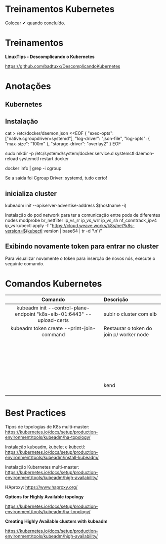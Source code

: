 # **Treinamentos  Kubernetes**



Colocar ✔ quando concluído. 

# **Treinamentos**

**LinuxTips - Descomplicando o Kubernetes** 

https://github.com/badtuxx/DescomplicandoKubernetes

# **Anotações**

## Kubernetes

## Instalação



cat > /etc/docker/daemon.json <<EOF
{
  "exec-opts": ["native.cgroupdriver=systemd"],
  "log-driver": "json-file",
  "log-opts": {
    "max-size": "100m"
  },
  "storage-driver": "overlay2"
}
EOF


sudo mkdir -p /etc/systemd/system/docker.service.d
systemctl daemon-reload
systemctl restart docker

docker info | grep -i cgroup

Se a saída foi Cgroup Driver: systemd, tudo certo!

## inicializa cluster
kubeadm init --apiserver-advertise-address $(hostname -i)

Instalação do pod network
para ter a comunicação entre pods de diferentes nodes
modprobe br_netfilter ip_vs_rr ip_vs_wrr ip_vs_sh nf_conntrack_ipv4 ip_vs
kubectl apply -f "https://cloud.weave.works/k8s/net?k8s-version=$(kubectl version | base64 | tr -d '\n')"


## Exibindo novamente token para entrar no cluster
Para visualizar novamente o token para inserção de novos nós, execute o seguinte comando.
# 





# **Comandos Kubernetes**





|                           Comando                            | Descrição                                |
| :----------------------------------------------------------: | :--------------------------------------- |
| kubeadm init --control-plane-endpoint "k8s-elb-01:6443" --upload-certs | subir o cluster com elb                  |
|          kubeadm token create --print-join-command           | Restaurar o token do join p/ worker node |
|                                                              |                                          |
|                                                              |                                          |
|                                                              |                                          |
|                                                              |                                          |
|                                                              |                                          |
|                                                              |                                          |
|                                                              |                                          |
|                                                              |                                          |
|                                                              |                                          |
|                                                              |                                          |
|                                                              |                                          |
|                                                              |                                          |
|                                                              |                                          |
|                                                              |                                          |
|                                                              |                                          |
|                                                              |                                          |
|                                                              |                                          |
|                                                              |                                          |
|                                                              |                                          |
|                                                              |                                          |
|                                                              |                                          |
|                                                              |                                          |
|                                                              |                                          |
|                                                              | kend                                     |
|                                                              |                                          |
|                                                              |                                          |
|                                                              |                                          |

# **Best Practices**

Tipos de topologias de K8s multi-master: https://kubernetes.io/docs/setup/production-environment/tools/kubeadm/ha-topology/

Instalação kubeadm, kubelet e kubectl: https://kubernetes.io/docs/setup/production-environment/tools/kubeadm/install-kubeadm/

Instalação Kubernetes multi-master: https://kubernetes.io/docs/setup/production-environment/tools/kubeadm/high-availability/

HAproxy: https://www.haproxy.org/



**Options for Highly Available topology**

https://kubernetes.io/docs/setup/production-environment/tools/kubeadm/ha-topology/

**Creating Highly Available clusters with kubeadm**

https://kubernetes.io/docs/setup/production-environment/tools/kubeadm/high-availability/
